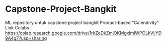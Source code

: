 # Capstone-Project-Bangkit
ML repository untuk capstone project bangkit Product-based "Calendivity"<br>
Link Colabs : https://colab.research.google.com/drive/1rkZeDkZmjOKMgxImiWPOLkVIjYD9A4g7?usp=sharing
